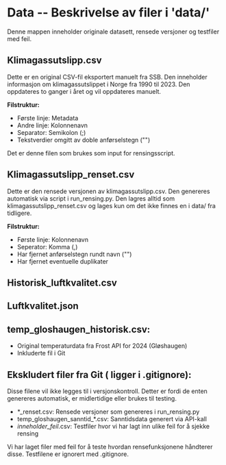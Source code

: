 
# Data -- Beskrivelse av filer i 'data/'
Denne mappen inneholder originale datasett, rensede versjoner og testfiler med feil.

## Klimagassutslipp.csv
Dette er en original CSV-fil eksportert manuelt fra SSB. Den inneholder informasjon om klimagassutslippet i Norge fra 1990 til 2023. Den oppdateres to ganger i året og vil oppdateres manuelt. 

**Filstruktur:**
- Første linje: Metadata
- Andre linje: Kolonnenavn
- Separator: Semikolon (;)
- Tekstverdier omgitt av doble anførselstegn ("")

Det er denne filen som brukes som input for rensingsscript.

## Klimagassutslipp_renset.csv
Dette er den rensede versjonen av klimagassutslipp.csv. Den genereres automatisk via script i run_rensing.py. Den lagres alltid som klimagassutslipp_renset.csv og lages kun om det ikke finnes en i data/ fra tidligere.

**Filstruktur:**
- Første linje: Kolonnenavn
- Seperator: Komma (,)
- Har fjernet anførselstegn rundt navn ("")
- Har fjernet eventuelle duplikater

## Historisk_luftkvalitet.csv


## Luftkvalitet.json


## temp_gloshaugen_historisk.csv: 
- Original temperaturdata fra Frost API for 2024 (Gløshaugen)
- Inkluderte fil i Git 

## Ekskludert filer fra Git ( ligger i .gitignore):
Disse filene vil ikke legges til i versjonskontroll. Detter er fordi de enten genereres automatisk, er midlertidige eller brukes til testing. 
- *_renset.csv: Rensede versjoner som genereres i run_rensing.py
- temp_gloshaugen_sanntid_*.csv: Sanntidsdata generert via API-kall
- *inneholder_feil*.csv: Testfiler hvor vi har lagt inn ulike feil for å sjekke rensing

Vi har laget filer med feil for å teste hvordan rensefunksjonene håndterer disse. Testfilene er ignorert med .gitignore.
